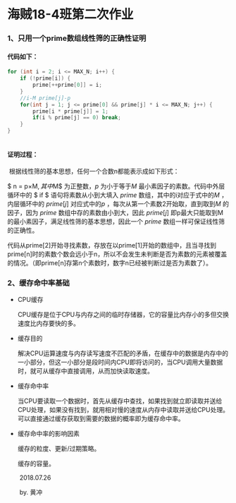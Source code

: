 # 海贼18-4班第二次作业

### 1、只用一个prime数组线性筛的正确性证明

#### 代码如下：

```c
for (int i = 2; i <= MAX_N; i++) {
    if (!prime[i]) {
        prime[++prime[0]] = i;
    }
    //i-M prime[j]-p
    for(int j = 1; j <= prime[0] && prime[j] * i <= MAX_N; j++) {
        prime[i * prime[j]] = 1;
        if(i % prime[j] == 0) break;
    }
}
   
```

#### 证明过程：

​	根据线性筛的基本思想，任何一个合数n都能表示成如下形式：

$ n = p×M$, 其中$M$ 为正整数，$p$ 为小于等于$M$ 最小素因子的素数。代码中外层循环中的 $ if $ 语句将素数从小到大填入 $prime$ 数组，其中的i对应于式中的$M$ ，内层循环中的 $prime[j]$ 对应式中的$p$ ，每次从第一个素数$2$开始取，直到取到$M$ 的因子，因为 $prime$ 数组中存的素数由小到大，因此 $prime[j]$ 即p最大只能取到M的最小素因子，满足线性筛的基本思想，因此一个 $prime$ 数组一样可保证线性筛的正确性。

代码从prime[2]开始寻找素数，存放在以prime[1]开始的数组中，且当寻找到prime[n]时的素数个数会远小于n，所以不会发生未判断是否为素数的元素被覆盖的情况。（即prime[n]存第n个素数时，数字n已经被判断过是否为素数了）。

### 2、缓存命中率基础

 - CPU缓存

   CPU缓存是位于CPU与内存之间的临时存储器，它的容量比内存小的多但交换速度比内存要快的多。

- 缓存目的

  解决CPU运算速度与内存读写速度不匹配的矛盾，在缓存中的数据是内存中的一小部分，但这一小部分是段时间内CPU即将访问的，当CPU调用大量数据时，就可从缓存中直接调用，从而加快读取速度。

- 缓存命中率

  当CPU要读取一个数据时，首先从缓存中查找，如果找到就立即读取并送给CPU处理，如果没有找到，就用相对慢的速度从内存中读取并送给CPU处理。可以直接通过缓存获取到需要的数据的概率即为缓存命中率。

- 缓存命中率的影响因素

  缓存的粒度、更新/过期策略。

  缓存的容量。

  

  ​									 2018.07.26    

  ​									  by. 黄冲